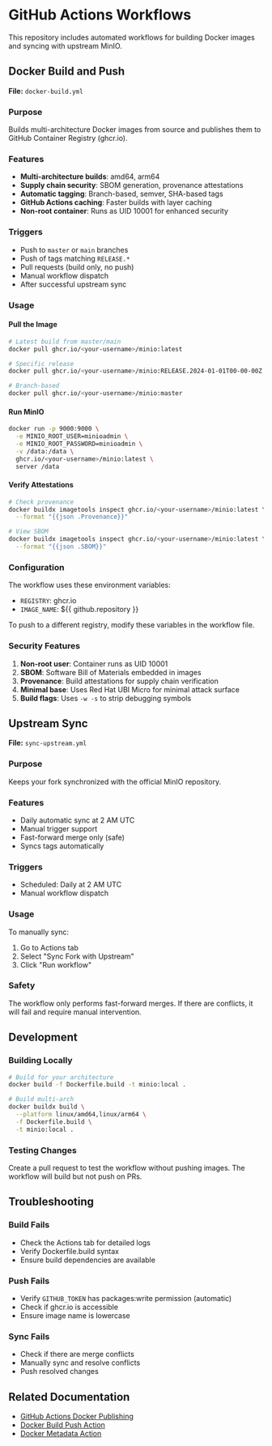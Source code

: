 # GitHub Actions Workflows

This repository includes automated workflows for building Docker images and syncing with upstream MinIO.

## Docker Build and Push

**File:** `docker-build.yml`

### Purpose
Builds multi-architecture Docker images from source and publishes them to GitHub Container Registry (ghcr.io).

### Features
- **Multi-architecture builds**: amd64, arm64
- **Supply chain security**: SBOM generation, provenance attestations
- **Automatic tagging**: Branch-based, semver, SHA-based tags
- **GitHub Actions caching**: Faster builds with layer caching
- **Non-root container**: Runs as UID 10001 for enhanced security

### Triggers
- Push to `master` or `main` branches
- Push of tags matching `RELEASE.*`
- Pull requests (build only, no push)
- Manual workflow dispatch
- After successful upstream sync

### Usage

#### Pull the Image
```bash
# Latest build from master/main
docker pull ghcr.io/<your-username>/minio:latest

# Specific release
docker pull ghcr.io/<your-username>/minio:RELEASE.2024-01-01T00-00-00Z

# Branch-based
docker pull ghcr.io/<your-username>/minio:master
```

#### Run MinIO
```bash
docker run -p 9000:9000 \
  -e MINIO_ROOT_USER=minioadmin \
  -e MINIO_ROOT_PASSWORD=minioadmin \
  -v /data:/data \
  ghcr.io/<your-username>/minio:latest \
  server /data
```

#### Verify Attestations
```bash
# Check provenance
docker buildx imagetools inspect ghcr.io/<your-username>/minio:latest \
  --format "{{json .Provenance}}"

# View SBOM
docker buildx imagetools inspect ghcr.io/<your-username>/minio:latest \
  --format "{{json .SBOM}}"
```

### Configuration

The workflow uses these environment variables:
- `REGISTRY`: ghcr.io
- `IMAGE_NAME`: ${{ github.repository }}

To push to a different registry, modify these variables in the workflow file.

### Security Features

1. **Non-root user**: Container runs as UID 10001
2. **SBOM**: Software Bill of Materials embedded in images
3. **Provenance**: Build attestations for supply chain verification
4. **Minimal base**: Uses Red Hat UBI Micro for minimal attack surface
5. **Build flags**: Uses `-w -s` to strip debugging symbols

## Upstream Sync

**File:** `sync-upstream.yml`

### Purpose
Keeps your fork synchronized with the official MinIO repository.

### Features
- Daily automatic sync at 2 AM UTC
- Manual trigger support
- Fast-forward merge only (safe)
- Syncs tags automatically

### Triggers
- Scheduled: Daily at 2 AM UTC
- Manual workflow dispatch

### Usage

To manually sync:
1. Go to Actions tab
2. Select "Sync Fork with Upstream"
3. Click "Run workflow"

### Safety
The workflow only performs fast-forward merges. If there are conflicts, it will fail and require manual intervention.

## Development

### Building Locally

```bash
# Build for your architecture
docker build -f Dockerfile.build -t minio:local .

# Build multi-arch
docker buildx build \
  --platform linux/amd64,linux/arm64 \
  -f Dockerfile.build \
  -t minio:local .
```

### Testing Changes

Create a pull request to test the workflow without pushing images. The workflow will build but not push on PRs.

## Troubleshooting

### Build Fails
- Check the Actions tab for detailed logs
- Verify Dockerfile.build syntax
- Ensure build dependencies are available

### Push Fails
- Verify `GITHUB_TOKEN` has packages:write permission (automatic)
- Check if ghcr.io is accessible
- Ensure image name is lowercase

### Sync Fails
- Check if there are merge conflicts
- Manually sync and resolve conflicts
- Push resolved changes

## Related Documentation

- [GitHub Actions Docker Publishing](https://docs.github.com/en/actions/publishing-packages/publishing-docker-images)
- [Docker Build Push Action](https://github.com/docker/build-push-action)
- [Docker Metadata Action](https://github.com/docker/metadata-action)
